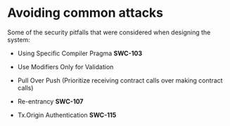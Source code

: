 # Avoiding common attacks

Some of the security pitfalls that were considered when designing the system:

+ Using Specific Compiler Pragma **SWC-103**

+ Use Modifiers Only for Validation

+ Pull Over Push (Prioritize receiving contract calls over making contract calls)

+ Re-entrancy **SWC-107**

+ Tx.Origin Authentication **SWC-115**